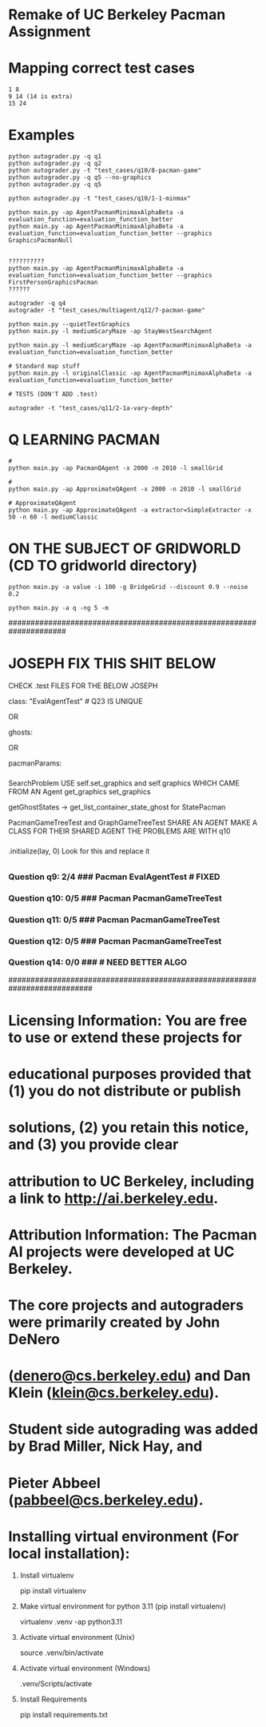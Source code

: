 
# Remake of UC Berkeley Pacman Assignment

# Mapping correct test cases
    1 8
    9 14 (14 is extra)
    15 24


# Examples
        
    python autograder.py -q q1
    python autograder.py -q q2
    python autograder.py -t "test_cases/q10/8-pacman-game"
    python autograder.py -q q5 --no-graphics
    python autograder.py -q q5

    python autograder.py -t "test_cases/q10/1-1-minmax"

    python main.py -ap AgentPacmanMinimaxAlphaBeta -a evaluation_function=evaluation_function_better
    python main.py -ap AgentPacmanMinimaxAlphaBeta -a evaluation_function=evaluation_function_better --graphics GraphicsPacmanNull
    
    
    ??????????
    python main.py -ap AgentPacmanMinimaxAlphaBeta -a evaluation_function=evaluation_function_better --graphics FirstPersonGraphicsPacman
    ??????

    autograder -q q4
    autograder -t "test_cases/multiagent/q12/7-pacman-game"

    python main.py --quietTextGraphics
    python main.py -l mediumScaryMaze -ap StayWestSearchAgent
    
    python main.py -l mediumScaryMaze -ap AgentPacmanMinimaxAlphaBeta -a evaluation_function=evaluation_function_better

    # Standard map stuff
    python main.py -l originalClassic -ap AgentPacmanMinimaxAlphaBeta -a evaluation_function=evaluation_function_better
    
    # TESTS (DON'T ADD .test)

    autograder -t "test_cases/q11/2-1a-vary-depth"
    
# Q LEARNING PACMAN
    
    # 
    python main.py -ap PacmanQAgent -x 2000 -n 2010 -l smallGrid 

    # 
    python main.py -ap ApproximateQAgent -x 2000 -n 2010 -l smallGrid 

    # ApproximateQAgent
    python main.py -ap ApproximateQAgent -a extractor=SimpleExtractor -x 50 -n 60 -l mediumClassic 


# ON THE SUBJECT OF GRIDWORLD (CD TO gridworld directory)

    python main.py -a value -i 100 -g BridgeGrid --discount 0.9 --noise 0.2

    python main.py -a q -ng 5 -m
    

#####################################################################

# JOSEPH FIX THIS SHIT BELOW

CHECK .test FILES FOR THE BELOW JOSEPH

class: "EvalAgentTest"  # Q23 IS UNIQUE

OR

ghosts: 

OR

pacmanParams:

###

SearchProblem USE self.set_graphics and self.graphics WHICH CAME FROM 
AN Agent get_graphics set_graphics

getGhostStates -> get_list_container_state_ghost for StatePacman

PacmanGameTreeTest and GraphGameTreeTest SHARE AN AGENT MAKE A CLASS FOR THEIR SHARED AGENT
THE PROBLEMS ARE WITH q10

#####

.initialize(lay, 0) Look for this and replace it

######

### Question q9: 2/4 ### Pacman EvalAgentTest   # FIXED
### Question q10: 0/5 ### Pacman PacmanGameTreeTest
### Question q11: 0/5 ### Pacman PacmanGameTreeTest
### Question q12: 0/5 ### Pacman PacmanGameTreeTest
### Question q14: 0/0 ###  # NEED BETTER ALGO


###########################################################################

# Licensing Information:  You are free to use or extend these projects for
# educational purposes provided that (1) you do not distribute or publish
# solutions, (2) you retain this notice, and (3) you provide clear
# attribution to UC Berkeley, including a link to http://ai.berkeley.edu.
# 
# Attribution Information: The Pacman AI projects were developed at UC Berkeley.
# The core projects and autograders were primarily created by John DeNero
# (denero@cs.berkeley.edu) and Dan Klein (klein@cs.berkeley.edu).
# Student side autograding was added by Brad Miller, Nick Hay, and
# Pieter Abbeel (pabbeel@cs.berkeley.edu).


# Installing virtual environment (For local installation):
   
   1. Install virtualenv
   
      
      pip install virtualenv

   2. Make virtual environment for python 3.11 (pip install virtualenv)
      
   
      virtualenv .venv -ap python3.11
   
   3. Activate virtual environment (Unix)

      
      source .venv/bin/activate

   3. Activate virtual environment (Windows)
   
      
      .venv/Scripts/activate

   4. Install Requirements
   
      
      pip install requirements.txt
